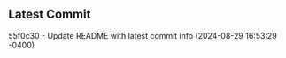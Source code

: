 
## Latest Commit
55f0c30 - Update README with latest commit info (2024-08-29 16:53:29 -0400) <Yunxi-Zhou>

